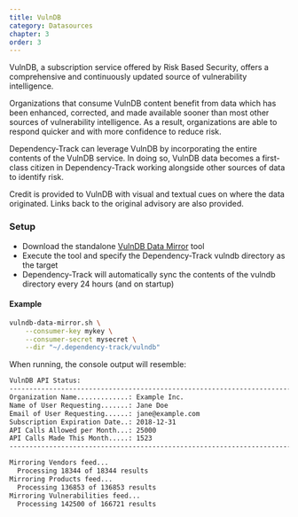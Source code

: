 ```yaml
---
title: VulnDB
category: Datasources
chapter: 3
order: 3
---
```


VulnDB, a subscription service offered by Risk Based Security, offers a comprehensive and continuously updated 
source of vulnerability intelligence.

Organizations that consume VulnDB content benefit from data which has been enhanced, corrected, and made available 
sooner than most other sources of vulnerability intelligence. As a result, organizations are able to respond quicker
and with more confidence to reduce risk.

Dependency-Track can leverage VulnDB by incorporating the entire contents of the VulnDB service. In doing so, VulnDB
data becomes a first-class citizen in Dependency-Track working alongside other sources of data to identify risk.

Credit is provided to VulnDB with visual and textual cues on where the data originated.
Links back to the original advisory are also provided.

### Setup

* Download the standalone [VulnDB Data Mirror] tool
* Execute the tool and specify the Dependency-Track vulndb directory as the target
* Dependency-Track will automatically sync the contents of the vulndb directory every 24 hours (and on startup)

#### Example

```bash
vulndb-data-mirror.sh \
    --consumer-key mykey \
    --consumer-secret mysecret \
    --dir "~/.dependency-track/vulndb"
```

When running, the console output will resemble:

```bash
VulnDB API Status:
--------------------------------------------------------------------------------
Organization Name.............: Example Inc.
Name of User Requesting.......: Jane Doe
Email of User Requesting......: jane@example.com
Subscription Expiration Date..: 2018-12-31
API Calls Allowed per Month...: 25000
API Calls Made This Month.....: 1523
--------------------------------------------------------------------------------

Mirroring Vendors feed...
  Processing 18344 of 18344 results
Mirroring Products feed...
  Processing 136853 of 136853 results
Mirroring Vulnerabilities feed...
  Processing 142500 of 166721 results
```

[VulnDB Data Mirror]: https://github.com/stevespringett/vulndb-data-mirror